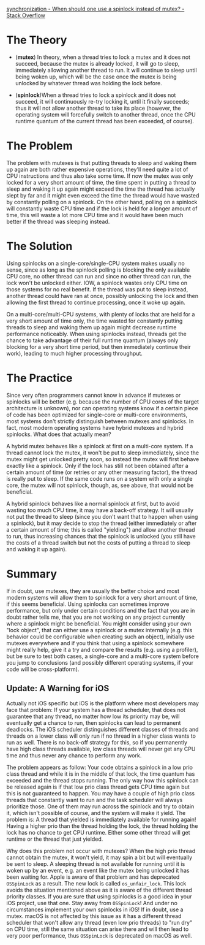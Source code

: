 [synchronization - When should one use a spinlock instead of mutex? - Stack Overflow](https://stackoverflow.com/questions/5869825/when-should-one-use-a-spinlock-instead-of-mutex)
# The Theory

- (**mutex**) In theory, when a thread tries to lock a mutex and it does not succeed, because the mutex is already locked, it will go to sleep, immediately allowing another thread to run. It will continue to sleep until being woken up, which will be the case once the mutex is being unlocked by whatever thread was holding the lock before. 

- (**spinlock**)When a thread tries to lock a spinlock and it does not succeed, it will continuously re-try locking it, until it finally succeeds; thus it will not allow another thread to take its place (however, the operating system will forcefully switch to another thread, once the CPU runtime quantum of the current thread has been exceeded, of course).

# The Problem

The problem with mutexes is that putting threads to sleep and waking them up again are both rather expensive operations, they'll need quite a lot of CPU instructions and thus also take some time. If now the mutex was only locked for a very short amount of time, the time spent in putting a thread to sleep and waking it up again might exceed the time the thread has actually slept by far and it might even exceed the time the thread would have wasted by constantly polling on a spinlock. On the other hand, polling on a spinlock will constantly waste CPU time and if the lock is held for a longer amount of time, this will waste a lot more CPU time and it would have been much better if the thread was sleeping instead.

# The Solution

Using spinlocks on a single-core/single-CPU system makes usually no sense, since as long as the spinlock polling is blocking the only available CPU core, no other thread can run and since no other thread can run, the lock won't be unlocked either. IOW, a spinlock wastes only CPU time on those systems for no real benefit. If the thread was put to sleep instead, another thread could have ran at once, possibly unlocking the lock and then allowing the first thread to continue processing, once it woke up again.

On a multi-core/multi-CPU systems, with plenty of locks that are held for a very short amount of time only, the time wasted for constantly putting threads to sleep and waking them up again might decrease runtime performance noticeably. When using spinlocks instead, threads get the chance to take advantage of their full runtime quantum (always only blocking for a very short time period, but then immediately continue their work), leading to much higher processing throughput.


# The Practice

Since very often programmers cannot know in advance if mutexes or spinlocks will be better (e.g. because the number of CPU cores of the target architecture is unknown), nor can operating systems know if a certain piece of code has been optimized for single-core or multi-core environments, most systems don't strictly distinguish between mutexes and spinlocks. In fact, most modern operating systems have hybrid mutexes and hybrid spinlocks. What does that actually mean?

A hybrid mutex behaves like a spinlock at first on a multi-core system. If a thread cannot lock the mutex, it won't be put to sleep immediately, since the mutex might get unlocked pretty soon, so instead the mutex will first behave exactly like a spinlock. Only if the lock has still not been obtained after a certain amount of time (or retries or any other measuring factor), the thread is really put to sleep. If the same code runs on a system with only a single core, the mutex will not spinlock, though, as, see above, that would not be beneficial.

A hybrid spinlock behaves like a normal spinlock at first, but to avoid wasting too much CPU time, it may have a back-off strategy. It will usually not put the thread to sleep (since you don't want that to happen when using a spinlock), but it may decide to stop the thread (either immediately or after a certain amount of time; this is called "yielding") and allow another thread to run, thus increasing chances that the spinlock is unlocked (you still have the costs of a thread switch but not the costs of putting a thread to sleep and waking it up again).

# Summary

If in doubt, use mutexes, they are usually the better choice and most modern systems will allow them to spinlock for a very short amount of time, if this seems beneficial. Using spinlocks can sometimes improve performance, but only under certain conditions and the fact that you are in doubt rather tells me, that you are not working on any project currently where a spinlock might be beneficial. You might consider using your own "lock object", that can either use a spinlock or a mutex internally (e.g. this behavior could be configurable when creating such an object), initially use mutexes everywhere and if you think that using a spinlock somewhere might really help, give it a try and compare the results (e.g. using a profiler), but be sure to test both cases, a single-core and a multi-core system before you jump to conclusions (and possibly different operating systems, if your code will be cross-platform).


## Update: A Warning for iOS

Actually not iOS specific but iOS is the platform where most developers may face that problem: If your system has a thread scheduler, that does not guarantee that any thread, no matter how low its priority may be, will eventually get a chance to run, then spinlocks can lead to permanent deadlocks. The iOS scheduler distinguishes different classes of threads and threads on a lower class will only run if no thread in a higher class wants to run as well. There is no back-off strategy for this, so if you permanently have high class threads available, low class threads will never get any CPU time and thus never any chance to perform any work.

The problem appears as follow: Your code obtains a spinlock in a low prio class thread and while it is in the middle of that lock, the time quantum has exceeded and the thread stops running. The only way how this spinlock can be released again is if that low prio class thread gets CPU time again but this is not guaranteed to happen. You may have a couple of high prio class threads that constantly want to run and the task scheduler will always prioritize those. One of them may run across the spinlock and try to obtain it, which isn't possible of course, and the system will make it yield. The problem is: A thread that yielded is immediately available for running again! Having a higher prio than the thread holding the lock, the thread holding the lock has no chance to get CPU runtime. Either some other thread will get runtime or the thread that just yielded.

Why does this problem not occur with mutexes? When the high prio thread cannot obtain the mutex, it won't yield, it may spin a bit but will eventually be sent to sleep. A sleeping thread is not available for running until it is woken up by an event, e.g. an event like the mutex being unlocked it has been waiting for. Apple is aware of that problem and has deprecated `OSSpinLock` as a result. The new lock is called `os_unfair_lock`. This lock avoids the situation mentioned above as it is aware of the different thread priority classes. If you are sure that using spinlocks is a good idea in your iOS project, use that one. Stay away from `OSSpinLock`! And under no circumstances implement your own spinlocks in iOS! If in doubt, use a mutex. macOS is not affected by this issue as it has a different thread scheduler that won't allow any thread (even low prio threads) to "run dry" on CPU time, still the same situation can arise there and will then lead to very poor performance, thus `OSSpinLock` is deprecated on macOS as well.